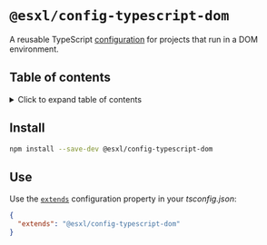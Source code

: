 # `@esxl/config-typescript-dom`

A reusable TypeScript [configuration](https://www.typescriptlang.org/docs/handbook/tsconfig-json.html) for projects that run in a DOM environment.

## Table of contents

<details><summary> Click to expand table of contents</summary>

- [`@esxl/config-typescript-dom`](#esxlconfig-typescript-dom)
  - [Table of contents](#table-of-contents)
  - [Install](#install)
  - [Use](#use)
  </details>

## Install

```sh
npm install --save-dev @esxl/config-typescript-dom
```

## Use

Use the [`extends`](https://www.typescriptlang.org/tsconfig#extends) configuration property in your _tsconfig.json_:

```json
{
  "extends": "@esxl/config-typescript-dom"
}
```
